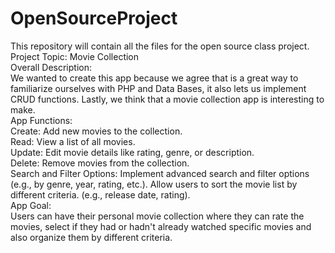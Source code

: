 # OpenSourceProject
This repository will contain all the files for the open source class project.\
Project Topic: Movie Collection\
Overall Description:\
We wanted to create this app because we agree that is a great way to familiarize ourselves with PHP and Data Bases, it also lets us implement CRUD functions. Lastly, we think that a movie collection app is interesting to make.\
App Functions:\
Create: Add new movies to the collection.\
Read: View a list of all movies.\
Update: Edit movie details like rating, genre, or description.\
Delete: Remove movies from the collection.\
Search and Filter Options: Implement advanced search and filter options (e.g., by genre, year, rating, etc.). Allow users to sort the movie list by different criteria. (e.g., release date, rating).\
App Goal:\
Users can have their personal movie collection where they can rate the movies, select if they had or hadn't already watched specific movies and also organize them by different criteria.
